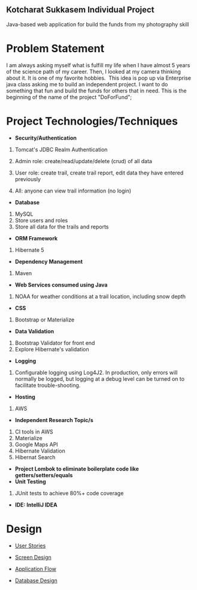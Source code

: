 ## **Kotcharat Sukkasem Individual Project**

Java-based web application for build the funds from my photography skill

# **Problem Statement**

 I am always asking myself what is fulfill my life when I have almost 5 years of the science path of my career. Then, I looked at my camera thinking about it. It is one of my favorite hobbies.  This idea is pop up via Enterprise java class asking me to build an independent project. I want to do something that fun and build the funds for others that in need. This is the beginning of the name of the project "DoForFund";

# **Project Technologies/Techniques**

* **Security/Authentication**

1. Tomcat's JDBC Realm Authentication

2. Admin role: create/read/update/delete (crud) of all data
3. User role: create trail, create trail report, edit data they have entered previously
4. All: anyone can view trail information (no login)
* **Database**
1. MySQL
2. Store users and roles
3. Store all data for the trails and reports
* **ORM Framework**
1. Hibernate 5
* **Dependency Management**
1. Maven
* **Web Services consumed using Java**
1. NOAA for weather conditions at a trail location, including snow depth
* **CSS**
1. Bootstrap or Materialize
* **Data Validation**
1. Bootstrap Validator for front end
2. Explore Hibernate's validation
* **Logging**
1. Configurable logging using Log4J2. In production, only errors will normally be logged, but logging at a debug level can be turned on to facilitate trouble-shooting.
* **Hosting**
1. AWS
* **Independent Research Topic/s**
1. CI tools in AWS
2. Materialize
3. Google Maps API
4. Hibernate Validation
5. Hibernat Search
* **Project Lombok to eliminate boilerplate code like getters/setters/equals**
* **Unit Testing**
1. JUnit tests to achieve 80%+ code coverage
* **IDE: IntelliJ IDEA**

# **Design**

* [User Stories](https://github.com/skotcharat/doforfund/blob/master/DesignDocuments/userStories.md)

* [Screen Design](https://github.com/skotcharat/doforfund/blob/master/DesignDocuments/Screens.md)

* [Application Flow](https://github.com/skotcharat/doforfund/blob/master/DesignDocuments/applicationFlow.md)

* [Database Design](https://github.com/skotcharat/doforfund/blob/master/DesignDocuments/databaseDiagram.png)